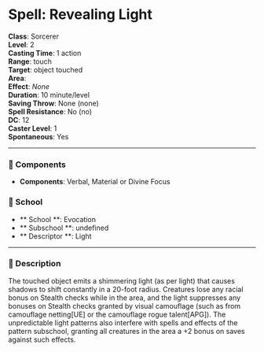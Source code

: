 
# Spell: Revealing Light
**Class**: Sorcerer  
**Level**: 2  
**Casting Time**: 1 action  
**Range**: touch  
**Target**: object touched  
**Area**:   
**Effect**: _None_  
**Duration**: 10 minute/level  
**Saving Throw**: None (none)  
**Spell Resistance**: No (no)  
**DC**: 12  
**Caster Level**: 1  
**Spontaneous**: Yes

---

### 🔮 Components
- **Components**: Verbal, Material or Divine Focus

### 🏫 School
- ** School **: Evocation
- ** Subschool **: undefined
- ** Descriptor **: Light
---

### 📜 Description
The touched object emits a shimmering light (as per light) that causes shadows to shift constantly in a 20-foot radius. Creatures lose any racial bonus on Stealth checks while in the area, and the light suppresses any bonuses on Stealth checks granted by visual camouflage (such as from camouflage netting[UE] or the camouflage rogue talent[APG]). The unpredictable light patterns also interfere with spells and effects of the pattern subschool, granting all creatures in the area a +2 bonus on saves against such effects.
